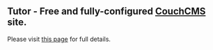 ## Tutor - Free and fully-configured [CouchCMS](https://www.couchcms.com/) site.
Please visit [this page](https://themes.couchcms.com/tutor/) for full details.
